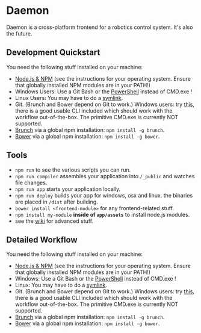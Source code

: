 Daemon
======

Daemon is a cross-platform frontend for a robotics control system. It's also the future. 

## Development Quickstart

You need the following stuff installed on your machine: 
- [Node.js & NPM](http://nodejs.org/) (see the instructions for your operating system. Ensure that globally installed NPM modules are in your PATH!)
- Windows Users: Use a Git Bash or the [PowerShell](http://en.wikipedia.org/wiki/Windows_PowerShell) instead of CMD.exe !
- Linux Users: You may have to do a [symlink](https://github.com/rogerwang/node-webkit/wiki/The-solution-of-lacking-libudev.so.0). 
- Git. (Brunch and Bower depend on Git to work.) Windows users: try [this](http://git-scm.com/), there is a good usable CLI included which should work with the workflow out-of-the-box. The primitive CMD.exe is currently NOT supported. 
- [Brunch](http://brunch.io/) via a global npm installation: `npm install -g brunch`.
- [Bower](http://bower.io/) via a global npm installation: `npm install -g bower`.

## Tools

- `npm run` to see the various scripts you can run. 
- `npm run compiler` assembles your application into `/_public` and watches file changes.
- `npm run app` starts your application locally. 
- `npm run deploy` builds your app for windows, osx and linux. the binaries are placed in `/dist` after building. 
- `bower install <frontend-module>` for any frontend-related stuff.
- `npm install my-module` **inside of `app/assets`** to install node.js modules. 
- see the [wiki](https://github.com/Anonyfox/node-webkit-hipster-seed/wiki) for advanced stuff.

## Detailed Workflow

You need the following stuff installed on your machine: 
- [Node.js & NPM](http://nodejs.org/) (see the instructions for your operating system. Ensure that globally installed NPM modules are in your PATH!)
- Windows: Use a Git Bash or the [PowerShell](http://en.wikipedia.org/wiki/Windows_PowerShell) instead of CMD.exe !
- Linux: You may have to do a [symlink](https://github.com/rogerwang/node-webkit/wiki/The-solution-of-lacking-libudev.so.0). 
- Git. (Brunch and Bower depend on Git to work.) Windows users: try [this](http://git-scm.com/), there is a good usable CLI included which should work with the workflow out-of-the-box. The primitive CMD.exe is currently NOT supported. 
- [Brunch](http://brunch.io/) via a global npm installation: `npm install -g brunch`.
- [Bower](http://bower.io/) via a global npm installation: `npm install -g bower`.
